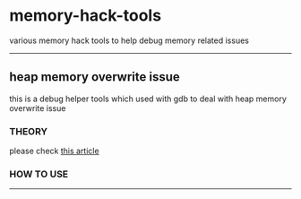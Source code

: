 # memory-hack-tools
various memory hack tools to help debug memory related issues

---

##  heap memory overwrite issue

this is a debug helper tools which used with gdb to deal with heap memory overwrite issue

### THEORY

please check [this article](http://saiyn.github.io/homepage/2017/09/01/debug-DIY/#堆内存越界死机检测工具)

### HOW TO USE

----

